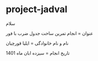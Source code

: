 # project-jadval
 سلام

عنوان = انجام تمرین ساخت جدول ضرب با فور

نام و نام خانوادگی = ایلیا قورچیان

تاریخ انجام = سیزده ابان ماه 1401


